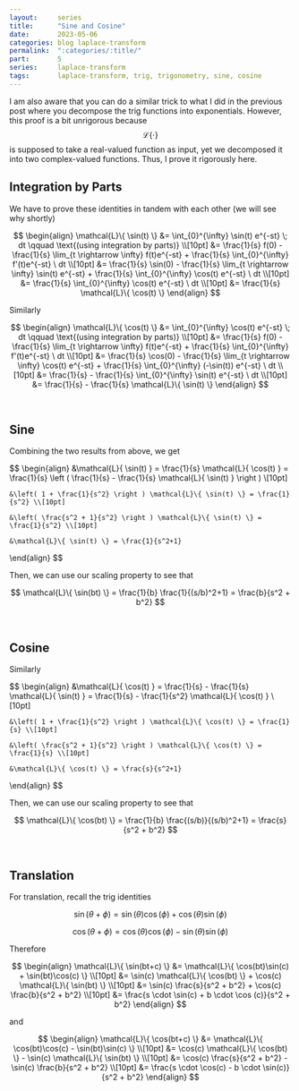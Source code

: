 ```yaml
---
layout:     series
title:      "Sine and Cosine"
date:       2023-05-06
categories: blog laplace-transform
permalink:  ":categories/:title/"
part:       5
series:     laplace-transform
tags:       laplace-transform, trig, trigonometry, sine, cosine
---
```


I am also aware that you can do a similar trick to what I did in the previous post where you decompose the trig functions into exponentials. However, this proof is a bit unrigorous because $$\mathcal{L} \{ \cdot \}$$ is supposed to take a real-valued function as input, yet we decomposed it into two complex-valued functions. Thus, I prove it rigorously here.

## Integration by Parts

We have to prove these identities in tandem with each other (we will see why shortly)

$$
\begin{align}
    \mathcal{L}\{ \sin(t) \}
    &= \int_{0}^{\infty} \sin(t) e^{-st} \; dt \qquad \text{(using integration by parts)} \\[10pt]
    &= \frac{1}{s} f(0) - \frac{1}{s} \lim_{t \rightarrow \infty} f(t)e^{-st} + \frac{1}{s} \int_{0}^{\infty} f'(t)e^{-st} \ dt \\[10pt]
    &= \frac{1}{s} \sin(0) - \frac{1}{s} \lim_{t \rightarrow \infty} \sin(t) e^{-st} + \frac{1}{s} \int_{0}^{\infty} \cos(t) e^{-st} \ dt \\[10pt]
    &= \frac{1}{s} \int_{0}^{\infty} \cos(t) e^{-st} \ dt \\[10pt]
    &= \frac{1}{s} \mathcal{L}\{ \cos(t) \}
\end{align}
$$

Similarly

$$
\begin{align}
    \mathcal{L}\{ \cos(t) \}
    &= \int_{0}^{\infty} \cos(t) e^{-st} \; dt \qquad \text{(using integration by parts)} \\[10pt]
    &= \frac{1}{s} f(0) - \frac{1}{s} \lim_{t \rightarrow \infty} f(t)e^{-st} + \frac{1}{s} \int_{0}^{\infty} f'(t)e^{-st} \ dt \\[10pt]
    &= \frac{1}{s} \cos(0) - \frac{1}{s} \lim_{t \rightarrow \infty} \cos(t) e^{-st} + \frac{1}{s} \int_{0}^{\infty} (-\sin(t)) e^{-st} \ dt \\[10pt]
    &= \frac{1}{s} - \frac{1}{s} \int_{0}^{\infty} \sin(t) e^{-st} \ dt \\[10pt]
    &= \frac{1}{s} - \frac{1}{s} \mathcal{L}\{ \sin(t) \}
\end{align}
$$

<br>

## Sine

Combining the two results from above, we get

$$
\begin{align}
    &\mathcal{L}\{ \sin(t) \}
    = \frac{1}{s} \mathcal{L}\{ \cos(t) \}
    = \frac{1}{s} \left ( \frac{1}{s} - \frac{1}{s} \mathcal{L}\{ \sin(t) \} \right ) \\[10pt]

    &\left( 1 + \frac{1}{s^2} \right ) \mathcal{L}\{ \sin(t) \} = \frac{1}{s^2} \\[10pt]

    &\left( \frac{s^2 + 1}{s^2} \right ) \mathcal{L}\{ \sin(t) \} = \frac{1}{s^2} \\[10pt]

    &\mathcal{L}\{ \sin(t) \} = \frac{1}{s^2+1}
\end{align}
$$

Then, we can use our scaling property to see that 

$$
\mathcal{L}\{ \sin(bt) \} = \frac{1}{b} \frac{1}{(s/b)^2+1} = \frac{b}{s^2 + b^2}
$$

<br>

## Cosine

Similarly

$$
\begin{align}
    &\mathcal{L}\{ \cos(t) \}
    = \frac{1}{s} - \frac{1}{s} \mathcal{L}\{ \sin(t) \}
    = \frac{1}{s} - \frac{1}{s^2} \mathcal{L}\{ \cos(t) \} \\[10pt]

    &\left( 1 + \frac{1}{s^2} \right ) \mathcal{L}\{ \cos(t) \} = \frac{1}{s} \\[10pt]

    &\left( \frac{s^2 + 1}{s^2} \right ) \mathcal{L}\{ \cos(t) \} = \frac{1}{s} \\[10pt]

    &\mathcal{L}\{ \cos(t) \} = \frac{s}{s^2+1}
\end{align}
$$

Then, we can use our scaling property to see that 

$$
\mathcal{L}\{ \cos(bt) \} = \frac{1}{b} \frac{(s/b)}{(s/b)^2+1} = \frac{s}{s^2 + b^2}
$$

<br>


## Translation

For translation, recall the trig identities 

$$\sin(\theta + \phi) = \sin(\theta)\cos(\phi) + \cos(\theta)\sin(\phi)$$

$$\cos(\theta + \phi) = \cos(\theta)\cos(\phi) - \sin(\theta)\sin(\phi)$$

Therefore

$$
\begin{align}
    \mathcal{L}\{ \sin(bt+c) \} 
    &= \mathcal{L}\{ \cos(bt)\sin(c) + \sin(bt)\cos(c) \} \\[10pt]
    &= \sin(c) \mathcal{L}\{ \cos(bt) \} + \cos(c) \mathcal{L}\{ \sin(bt) \} \\[10pt]
    &= \sin(c) \frac{s}{s^2 + b^2} + \cos(c) \frac{b}{s^2 + b^2} \\[10pt]
    &= \frac{s \cdot \sin(c) + b \cdot \cos (c)}{s^2 + b^2}
\end{align}
$$

and

$$
\begin{align}
    \mathcal{L}\{ \cos(bt+c) \} 
    &= \mathcal{L}\{ \cos(bt)\cos(c) - \sin(bt)\sin(c) \} \\[10pt]
    &= \cos(c) \mathcal{L}\{ \cos(bt) \} - \sin(c) \mathcal{L}\{ \sin(bt) \} \\[10pt]
    &= \cos(c) \frac{s}{s^2 + b^2} - \sin(c) \frac{b}{s^2 + b^2} \\[10pt]
    &= \frac{s \cdot \cos(c) - b \cdot \sin(c)}{s^2 + b^2}
\end{align}
$$